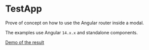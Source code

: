 # TestApp

Prove of concept on how to use the Angular router inside a modal.

The examples use Angular `14.x.x` and standalone components.

[Demo of the result](https://jordimarimon.github.io/angular-modal-routing/)
